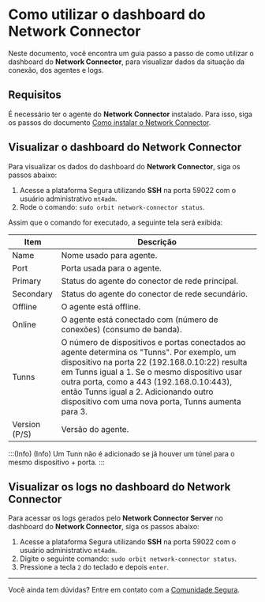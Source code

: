 # Como utilizar o dashboard do Network Connector

Neste documento, você encontra um guia passo a passo de como utilizar o dashboard do **Network Connector**, para visualizar dados da situação da conexão, dos agentes e logs.

## Requisitos

É necessário ter o agente do **Network Connector** instalado. Para isso, siga os passos do documento [Como instalar o Network Connector](/docs/pt/network-connector-how-to-install-network-connector).

## Visualizar o dashboard do Network Connector

Para visualizar os dados do dashboard do **Network Connector**, siga os passos abaixo:

1. Acesse a plataforma Segura utilizando **SSH** na porta 59022 com o usuário administrativo `mt4adm`.
2. Rode o comando: `sudo orbit network-connector status`.
   
Assim que o comando for executado, a seguinte tela será exibida:

| Item 	| Descrição                                                        	                            |
|-----------|-------------------------------------------------------------------------------------------|
| Name 	| Nome usado para agente.                                          	                            |
| Port 	| Porta usada para o agente.                                       	                            |
| Primary   | Status do agente do conector de rede principal.                  	                        |
| Secondary | Status do agente do conector de rede secundário.                 	                        |
| Offline   | O agente está offline.                                           	                        |
| Online    | O agente está conectado com (número de conexões) (consumo de banda).                      |
| Tunns     | O número de dispositivos e portas conectados ao agente determina os "Tunns". Por exemplo, um dispositivo na porta 22 (192.168.0.10:22) resulta em Tunns igual a 1. Se o mesmo dispositivo usar outra porta, como a 443 (192.168.0.10:443), então Tunns igual a 2. Adicionando outro dispositivo com uma nova porta, Tunns aumenta para 3. |
| Version (P/S) | Versão do agente.                                                                     |

:::(Info) (Info)
Um Tunn não é adicionado se já houver um túnel para o mesmo dispositivo + porta. 
:::

## Visualizar os logs no dashboard do Network Connector

Para acessar os logs gerados pelo **Network Connector Server** no dashboard do **Network Connector**, siga os passos abaixo:

1. Acesse a plataforma Segura utilizando **SSH** na porta 59022 com o usuário administrativo `mt4adm`.
2. Digite o seguinte comando: `sudo orbit network-connector status`.
3. Pressione a tecla `2` do teclado e depois `enter`.

---

Você ainda tem dúvidas? Entre em contato com a [Comunidade Segura](https://community.Segura.io/).